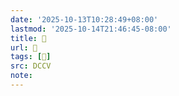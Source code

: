 ```yaml
---
date: '2025-10-13T10:28:49+08:00'
lastmod: '2025-10-14T21:46:45-08:00'
title: 􄖷
url: 􄖷
tags: [𣩰]
src: DCCV
note:
---
```

